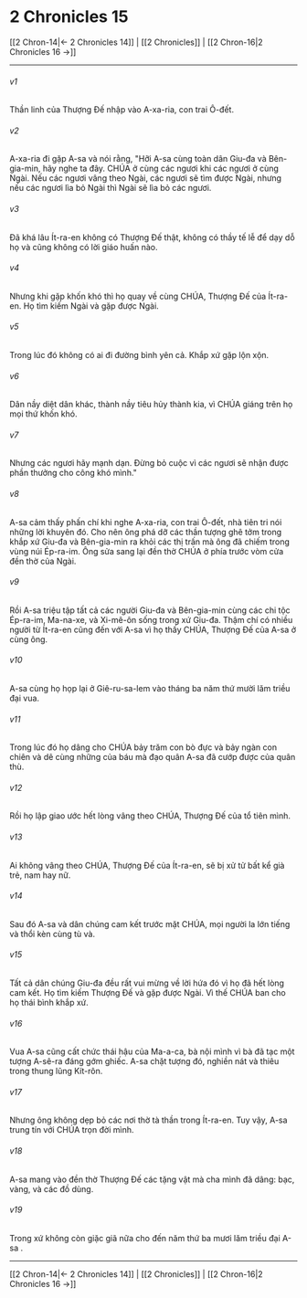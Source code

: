 # 2 Chronicles 15

[[2 Chron-14|← 2 Chronicles 14]] | [[2 Chronicles]] | [[2 Chron-16|2 Chronicles 16 →]]
***



###### v1 
Thần linh của Thượng Đế nhập vào A-xa-ria, con trai Ô-đết. 

###### v2 
A-xa-ria đi gặp A-sa và nói rằng, "Hỡi A-sa cùng toàn dân Giu-đa và Bên-gia-min, hãy nghe ta đây. CHÚA ở cùng các ngươi khi các ngươi ở cùng Ngài. Nếu các ngươi vâng theo Ngài, các ngươi sẽ tìm được Ngài, nhưng nếu các ngươi lìa bỏ Ngài thì Ngài sẽ lìa bỏ các ngươi. 

###### v3 
Đã khá lâu Ít-ra-en không có Thượng Đế thật, không có thầy tế lễ để dạy dỗ họ và cũng không có lời giáo huấn nào. 

###### v4 
Nhưng khi gặp khốn khó thì họ quay về cùng CHÚA, Thượng Đế của Ít-ra-en. Họ tìm kiếm Ngài và gặp được Ngài. 

###### v5 
Trong lúc đó không có ai đi đường bình yên cả. Khắp xứ gặp lộn xộn. 

###### v6 
Dân nầy diệt dân khác, thành nầy tiêu hủy thành kia, vì CHÚA giáng trên họ mọi thứ khốn khó. 

###### v7 
Nhưng các ngươi hãy mạnh dạn. Đừng bỏ cuộc vì các ngươi sẽ nhận được phần thưởng cho công khó mình." 

###### v8 
A-sa cảm thấy phấn chí khi nghe A-xa-ria, con trai Ô-đết, nhà tiên tri nói những lời khuyên đó. Cho nên ông phá dỡ các thần tượng ghê tởm trong khắp xứ Giu-đa và Bên-gia-min ra khỏi các thị trấn mà ông đã chiếm trong vùng núi Ép-ra-im. Ông sửa sang lại đền thờ CHÚA ở phía trước vòm cửa đền thờ của Ngài. 

###### v9 
Rồi A-sa triệu tập tất cả các người Giu-đa và Bên-gia-min cùng các chi tộc Ép-ra-im, Ma-na-xe, và Xi-mê-ôn sống trong xứ Giu-đa. Thậm chí có nhiều người từ Ít-ra-en cũng đến với A-sa vì họ thấy CHÚA, Thượng Đế của A-sa ở cùng ông. 

###### v10 
A-sa cùng họ họp lại ở Giê-ru-sa-lem vào tháng ba năm thứ mười lăm triều đại vua. 

###### v11 
Trong lúc đó họ dâng cho CHÚA bảy trăm con bò đực và bảy ngàn con chiên và dê cùng những của báu mà đạo quân A-sa đã cướp được của quân thù. 

###### v12 
Rồi họ lập giao ước hết lòng vâng theo CHÚA, Thượng Đế của tổ tiên mình. 

###### v13 
Ai không vâng theo CHÚA, Thượng Đế của Ít-ra-en, sẽ bị xử tử bất kể già trẻ, nam hay nữ. 

###### v14 
Sau đó A-sa và dân chúng cam kết trước mặt CHÚA, mọi người la lớn tiếng và thổi kèn cùng tù và. 

###### v15 
Tất cả dân chúng Giu-đa đều rất vui mừng về lời hứa đó vì họ đã hết lòng cam kết. Họ tìm kiếm Thượng Đế và gặp được Ngài. Vì thế CHÚA ban cho họ thái bình khắp xứ. 

###### v16 
Vua A-sa cũng cất chức thái hậu của Ma-a-ca, bà nội mình vì bà đã tạc một tượng A-sê-ra đáng gớm ghiếc. A-sa chặt tượng đó, nghiền nát và thiêu trong thung lũng Kít-rôn. 

###### v17 
Nhưng ông không dẹp bỏ các nơi thờ tà thần trong Ít-ra-en. Tuy vậy, A-sa trung tín với CHÚA trọn đời mình. 

###### v18 
A-sa mang vào đền thờ Thượng Đế các tặng vật mà cha mình đã dâng: bạc, vàng, và các đồ dùng. 

###### v19 
Trong xứ không còn giặc giã nữa cho đến năm thứ ba mươi lăm triều đại A-sa .

***
[[2 Chron-14|← 2 Chronicles 14]] | [[2 Chronicles]] | [[2 Chron-16|2 Chronicles 16 →]]
